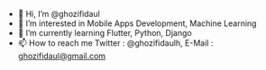 - 👋 Hi, I’m @ghozifidaul
- 👀 I’m interested in Mobile Apps Development, Machine Learning
- 🌱 I’m currently learning Flutter, Python, Django
- 📫 How to reach me Twitter : @ghozifidaulh, E-Mail : ghozifidaul@gmail.com
